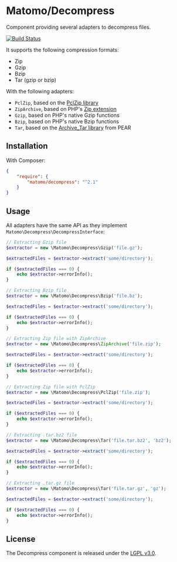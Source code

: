 # Matomo/Decompress

Component providing several adapters to decompress files.

[![Build Status](https://travis-ci.com/matomo-org/component-decompress.svg?branch=master)](https://travis-ci.com/matomo-org/component-decompress)

It supports the following compression formats:

- Zip
- Gzip
- Bzip
- Tar (gzip or bzip)

With the following adapters:

- `PclZip`, based on the [PclZip library](http://www.phpconcept.net/pclzip/)
- `ZipArchive`, based on PHP's [Zip extension](http://fr.php.net/manual/en/book.zip.php)
- `Gzip`, based on PHP's native Gzip functions
- `Bzip`, based on PHP's native Bzip functions
- `Tar`, based on the [Archive_Tar library](https://github.com/pear/Archive_Tar) from PEAR

## Installation

With Composer:

```json
{
    "require": {
        "matomo/decompress": "^2.1"
    }
}
```

## Usage

All adapters have the same API as they implement `Matomo\Decompress\DecompressInterface`:

```php
// Extracting Gzip file
$extractor = new \Matomo\Decompress\Gzip('file.gz');

$extractedFiles = $extractor->extract('some/directory');

if ($extractedFiles === 0) {
    echo $extractor->errorInfo();
}

// Extracting Bzip file
$extractor = new \Matomo\Decompress\Bzip('file.bz');

$extractedFiles = $extractor->extract('some/directory');

if ($extractedFiles === 0) {
    echo $extractor->errorInfo();
}

// Extracting Zip file with ZipArchive
$extractor = new \Matomo\Decompress\ZipArchive('file.zip');

$extractedFiles = $extractor->extract('some/directory');

if ($extractedFiles === 0) {
    echo $extractor->errorInfo();
}

// Extracting Zip file with PclZip
$extractor = new \Matomo\Decompress\PclZip('file.zip');

$extractedFiles = $extractor->extract('some/directory');

if ($extractedFiles === 0) {
    echo $extractor->errorInfo();
}

// Extracting .tar.bz2 file
$extractor = new \Matomo\Decompress\Tar('file.tar.bz2', 'bz2');

$extractedFiles = $extractor->extract('some/directory');

if ($extractedFiles === 0) {
    echo $extractor->errorInfo();
}

// Extracting .tar.gz file
$extractor = new \Matomo\Decompress\Tar('file.tar.gz', 'gz');

$extractedFiles = $extractor->extract('some/directory');

if ($extractedFiles === 0) {
    echo $extractor->errorInfo();
}
```

## License

The Decompress component is released under the [LGPL v3.0](http://choosealicense.com/licenses/lgpl-3.0/).
